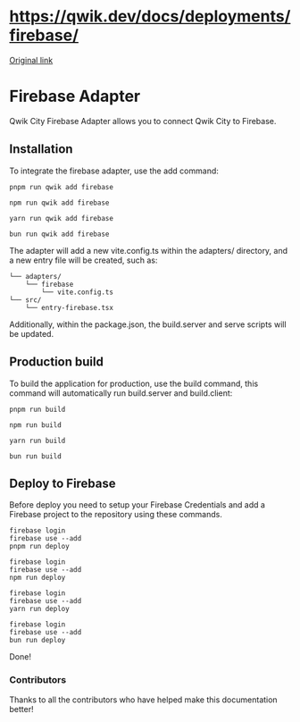 # https://qwik.dev/docs/deployments/firebase/

[Original link](https://qwik.dev/docs/deployments/firebase/)

# Firebase Adapter

Qwik City Firebase Adapter allows you to connect Qwik City to Firebase.

## Installation

To integrate the firebase adapter, use the add command:

```
pnpm run qwik add firebase
```

```
npm run qwik add firebase
```

```
yarn run qwik add firebase
```

```
bun run qwik add firebase
```

The adapter will add a new vite.config.ts within the adapters/ directory, and a new entry file will be created, such as:

```
└── adapters/
    └── firebase
        └── vite.config.ts
└── src/
    └── entry-firebase.tsx
```

Additionally, within the package.json, the build.server and serve scripts will be updated.

## Production build

To build the application for production, use the build command, this command will automatically run build.server and build.client:

```
pnpm run build
```

```
npm run build
```

```
yarn run build
```

```
bun run build
```

## Deploy to Firebase

Before deploy you need to setup your Firebase Credentials and add a Firebase project to the repository using these commands.

```
firebase login
firebase use --add
pnpm run deploy
```

```
firebase login
firebase use --add
npm run deploy
```

```
firebase login
firebase use --add
yarn run deploy
```

```
firebase login
firebase use --add
bun run deploy
```

Done!

### Contributors

Thanks to all the contributors who have helped make this documentation better!
